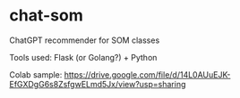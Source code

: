 # chat-som
ChatGPT recommender for SOM classes

Tools used: Flask (or Golang?) + Python


Colab sample: https://drive.google.com/file/d/14L0AUuEJK-EfGXDgG6s8ZsfgwELmd5Jx/view?usp=sharing
